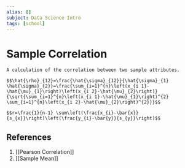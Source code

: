 ```yaml
---
alias: []
subject: Data Science Intro
tags: [school]
---
```

# Sample Correlation

```ad-note
A calculation of the correlation between two sample attributes.
```

```ad-math
$$\hat{\rho}_{12}=\frac{\hat{\sigma}_{12}}{\hat{\sigma}_{1} \hat{\sigma}_{2}}=\frac{\sum_{i=1}^{n}\left(x_{i 1}-\hat{\mu}_{1}\right)\left(x_{i 2}-\hat{\mu}_{2}\right)}{\sqrt{\sum_{i=1}^{n}\left(x_{i 1}-\hat{\mu}_{1}\right)^{2} \sum_{i=1}^{n}\left(x_{i 2}-\hat{\mu}_{2}\right)^{2}}}$$

$$r=\frac{1}{n-1} \sum\left(\frac{x_{i}-\bar{x}}{s_{x}}\right)\left(\frac{y_{i}-\bar{y}}{s_{y}}\right)$$
```

## References
1. [[Pearson Correlation]]
2. [[Sample Mean]]
